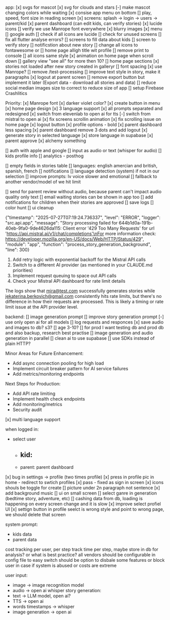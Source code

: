 
app:
[x] svgs for mascot
[x] svg for clouds and stars
[-] make mascot changing colors while waiting
[x] consise app menu on bottom
[] play, speed, font size in reading screen
[x] screens: splash -> login -> users -> parent/kid 
[x] parent dashboard (can edit kids, can verify stories)
[x] lucide icons
[] verify we use Manrope font everywhere
[x] blurry images 
[x] menu
[] google auth
[] check if all icons are lucide 
[] check for unused screens
[] fix all flutter analyse errors?
[] screens to fill data about kids 
[] screen to verify story
[] notificstion about new story
[] change all icons to fontawesome or 
[] home page alligh title wit profile
[] remove print to console
[] all icons same style
[x] animation on home page when scroll down
[] gallery view "see all" for more then 10?
[] home page sections
[x] stories not loaded after new story created in galleryr
[] font spacing
[x] use Manrope?
[] remove /test-processing
[] improve text style in story, make it paragraphs
[x] logout at parent screen
[] remove export button but implement it later (Export data - download all stories and data)
 [] reduce social median images size to correct to reduce size of app
 [] setup Firebase Crashlitics

Priority:
[x] Manrope font
[x] darker violet color?
[x] create button in menu
[x] home page design
[x] 3 language support
[x] all prompts separated and redesigned
[x] switch from elevenlab to open ai for tts
[-] switch from mistral to open ai
[x] fix screens scrollin animation
[x] fix scrolling issue on home page
[x] logout button
[x] profile options - bold
[x] parent dashboard less spacing
[x] parent dashboard remove 3 dots and add logout
[x] generate story in selected language
[x] store language in supabase
[x] parent approve
[x] alchemy something



[] auth with apple and google
[] input as audio or text (whisper for audio)
[] kids profile info
[] analytics - posthog

[] empty fields in stories table
[] languages: english amercian and british, spanish, french
[] notifications
[] language detection (system) if not in our selection
[] improve prompts: lv voice slower and emotional
[] fallback to another vendor/model of we hit limit

[] send for parent review without audio, because parent can't impact audio quality only text
[] email waiting stories can be shown in app too
[] add notifications for children when their stories are approved
[] save logs
[] color hunt
[] ui cleanup 



{"timestamp": "2025-07-27T07:19:24.736337", "level": "ERROR", "logger": "src.api.app", "message": "Story processing failed for 644b1d0a-191b-40eb-9fa0-9de4626da115: Client error '429 Too Many Requests' for url 'https://api.mistral.ai/v1/chat/completions'\nFor more information check: https://developer.mozilla.org/en-US/docs/Web/HTTP/Status/429", "module": "app", "function": "process_story_generation_background", "line": 300}

  1. Add retry logic with exponential backoff for the Mistral API calls
  2. Switch to a different AI provider (as mentioned in your CLAUDE.md priorities)
  3. Implement request queuing to space out API calls
  4. Check your Mistral API dashboard for rate limit details

  The logs show that mira@test.com successfully generates stories while
  jekaterina.berkovich@gmail.com consistently hits rate limits, but there's no difference in how
  their requests are processed. This is likely a timing or rate limit issue at the API provider
  level.

backend:
[] image generation prompt
[] improve story generation prompt
[-] use only open ai for all models
[] log requests and responces
[x] save audio and images to db? s3?
[] age 3-10?
[] for prod I want testing db and prod db and also backup, research best practise
[] image generation and audio generation in parallel
[] clean ai to use supabase
[] use SDKs instead of plain HTTP?


  Minor Areas for Future Enhancement:
  - Add async connection pooling for high load
  - Implement circuit breaker pattern for AI service failures
  - Add metrics/monitoring endpoints

Next Steps for Production:
  - Add API rate limiting
  - Implement health check endpoints
  - Add monitoring/metrics
  - Security audit


[x] multi language support



when logged in:
- select user
    - kid:
        - 
    - parent:
        parent dashboard


[x] bug in settings -> profile (two times profile)
[x] press in profile pic in home - redirect to swtich profiles
[x] pass - fixed as sign in screen
[x] icons shouls be toggle for create
[] picture under 2n paragraph not sentence
[x] add background music
[] ui on small screen
[] select ganre in generation (bedtime story, adventure, etc)
[] cashing data from db, loading is happening on every screen change and it is slow
[x] improve select profiel UI
[x] settign button in profile seelct is wrong style and point to wrong page, we should delete that screen


<!-- models update -->

system prompt:
- kids data
- parent data

cost tracking per user, per step
track time per step, maybe store in db for analysis? or what is best practice?
all vendors should be configurable in config file to easy switch
should be option to disbale some features or block user in case if system is abused or costs are extreme

user input:
- image -> image recognition model
- audio -> open ai whisper
story generation:
- text -> LLM model, open ai?
- TTS -> open ai
- words timestamps -> whisper 
- image generation -> open ai

